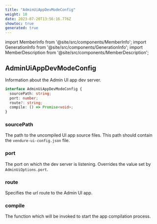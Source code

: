 ```yaml
---
title: "AdminUiAppDevModeConfig"
weight: 10
date: 2023-07-20T13:56:16.776Z
showtoc: true
generated: true
---
```

<!-- This file was generated from the Vendure source. Do not modify. Instead, re-run the "docs:build" script -->
import MemberInfo from '@site/src/components/MemberInfo';
import GenerationInfo from '@site/src/components/GenerationInfo';
import MemberDescription from '@site/src/components/MemberDescription';


## AdminUiAppDevModeConfig

<GenerationInfo sourceFile="packages/common/src/shared-types.ts" sourceLine="359" packageName="@vendure/common" />

Information about the Admin UI app dev server.

```ts title="Signature"
interface AdminUiAppDevModeConfig {
  sourcePath: string;
  port: number;
  route?: string;
  compile: () => Promise<void>;
}
```

### sourcePath

<MemberInfo kind="property" type="string"   />

The path to the uncompiled UI app source files. This path should contain the `vendure-ui-config.json` file.
### port

<MemberInfo kind="property" type="number"   />

The port on which the dev server is listening. Overrides the value set by `AdminUiOptions.port`.
### route

<MemberInfo kind="property" type="string" default="'admin'"   />

Specifies the url route to the Admin UI app.
### compile

<MemberInfo kind="property" type="() =&#62; Promise&#60;void&#62;"   />

The function which will be invoked to start the app compilation process.
